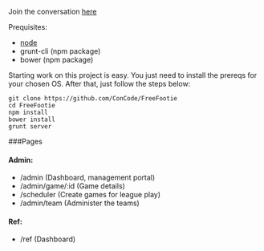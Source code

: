 Join the conversation [here](https://groups.google.com/forum/#!forum/coding-with-a-conscience)


Prequisites:
* [node](http://nodejs.org/)
* grunt-cli (npm package)
* bower (npm package)

Starting work on this project is easy. You just need to install the prereqs for your chosen OS. After that, just follow the steps below:

    git clone https://github.com/ConCode/FreeFootie
    cd FreeFootie
    npm install
    bower install
    grunt server


###Pages

#### Admin: 

- /admin (Dashboard, management portal)
- /admin/game/:id (Game details)
- /scheduler (Create games for league play)
- /admin/team (Administer the teams)

#### Ref:

- /ref (Dashboard)